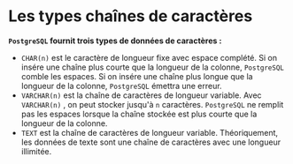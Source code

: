 # Les types chaînes de caractères

**`PostgreSQL` fournit trois types de données de caractères :**

-   `CHAR(n)` est le caractère de longueur fixe avec espace complété. Si on insére une chaîne plus courte que la longueur de la colonne, `PostgreSQL` comble les espaces. Si on insére une chaîne plus longue que la longueur de la colonne, `PostgreSQL` émettra une erreur.
-   `VARCHAR(n)` est la chaîne de caractères de longueur variable. Avec `VARCHAR(n)` , on peut stocker jusqu'à `n` caractères. `PostgreSQL` ne remplit pas les espaces lorsque la chaîne stockée est plus courte que la longueur de la colonne.
-   `TEXT` est la chaîne de caractères de longueur variable. Théoriquement, les données de texte sont une chaîne de caractères avec une longueur illimitée.
